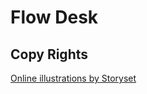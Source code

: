 # Flow Desk
## Copy Rights
<a href="https://storyset.com/online">Online illustrations by Storyset</a>
